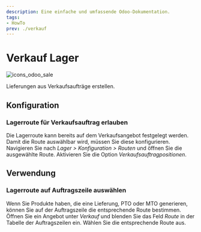 ```yaml
---
description: Eine einfache und umfassende Odoo-Dokumentation.
tags:
- HowTo
prev: ./verkauf
---
```

# Verkauf Lager
![icons_odoo_sale](assets/icons_odoo_sale.png)

Lieferungen aus Verkaufsaufträge erstellen.

## Konfiguration

### Lagerroute für Verkaufsauftrag erlauben

Die Lagerroute kann bereits auf dem Verkaufsangebot festgelegt werden. Damit die Route auswählbar wird, müssen Sie diese konfigurieren. Navigieren Sie nach *Lager > Konfiguration > Routen* und öffnen Sie die ausgewählte Route. Aktivieren Sie die Option *Verkaufsauftragpositionen*.

## Verwendung

### Lagerroute auf Auftragszeile auswählen

Wenn Sie Produkte haben, die eine Lieferung, PTO oder MTO generieren, können Sie auf der Auftragszeile die entsprechende Route bestimmen. Öffnen Sie ein Angebot unter *Verkauf* und blenden Sie das Feld *Route* in der Tabelle der Auftragszeilen ein. Wählen Sie die entsprechende Route aus.